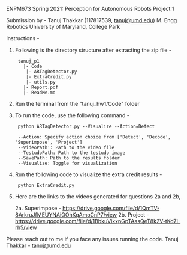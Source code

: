 ENPM673 Spring 2021: Perception for Autonomous Robots
Project 1

Submission by - 
Tanuj Thakkar (117817539, tanuj@umd.edu)
M. Engg Robotics
University of Maryland, College Park


Instructions -

1. Following is the directory structure after extracting the zip file -

        tanuj_p1
          |- Code
           |- ARTagDetector.py
           |- ExtraCredit.py
           |- utils.py
          |- Report.pdf
          |- ReadMe.md

2. Run the terminal from the "tanuj_hw1/Code" folder

3. To run the code, use the following command -

		python ARTagDetector.py --Visualize --Action=Detect

		--Action: Specify action choice from ['Detect', 'Decode', 'Superimpose', 'Project']
		--VideoPath': Path to the video file
		--TestudoPath: Path to the testudo image
		--SavePath: Path to the results folder
		--Visualize: Toggle for visualization

4. Run the following code to visualize the extra credit results -

		python ExtraCredit.py

5. Here are the links to the videos generated for questions 2a and 2b,
	
	2a. Superimpose - https://drive.google.com/file/d/1QmTV-8ArkruJfMEUYNAiQOhKqAmoCnP7/view
	2b. Project - https://drive.google.com/file/d/1BbkuVikxpGpTAasQeT8k2V-tKd7I-rh5/view


Please reach out to me if you face any issues running the code.
Tanuj Thakkar - tanuj@umd.edu